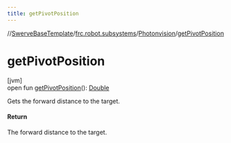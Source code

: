 ```yaml
---
title: getPivotPosition
---
```

//[SwerveBaseTemplate](../../../index.html)/[frc.robot.subsystems](../index.html)/[Photonvision](index.html)/[getPivotPosition](get-pivot-position.html)



# getPivotPosition



[jvm]\
open fun [getPivotPosition](get-pivot-position.html)(): [Double](https://kotlinlang.org/api/latest/jvm/stdlib/kotlin/-double/index.html)



Gets the forward distance to the target.



#### Return



The forward distance to the target.




